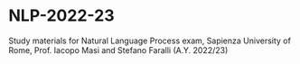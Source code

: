 # NLP-2022-23
Study materials for Natural Language Process exam, Sapienza University of Rome, Prof. Iacopo Masi and Stefano Faralli (A.Y. 2022/23)
